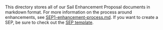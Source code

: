 This directory stores all of our Sail Enhancement Proposal documents in markdown format. For more information on the process around enhancements, see [SEP1-enhancement-process.md](./SEP1-enhancement-process.md). If you want to create a SEP, be sure to check out the [SEP template](./SEP0-template.md).
